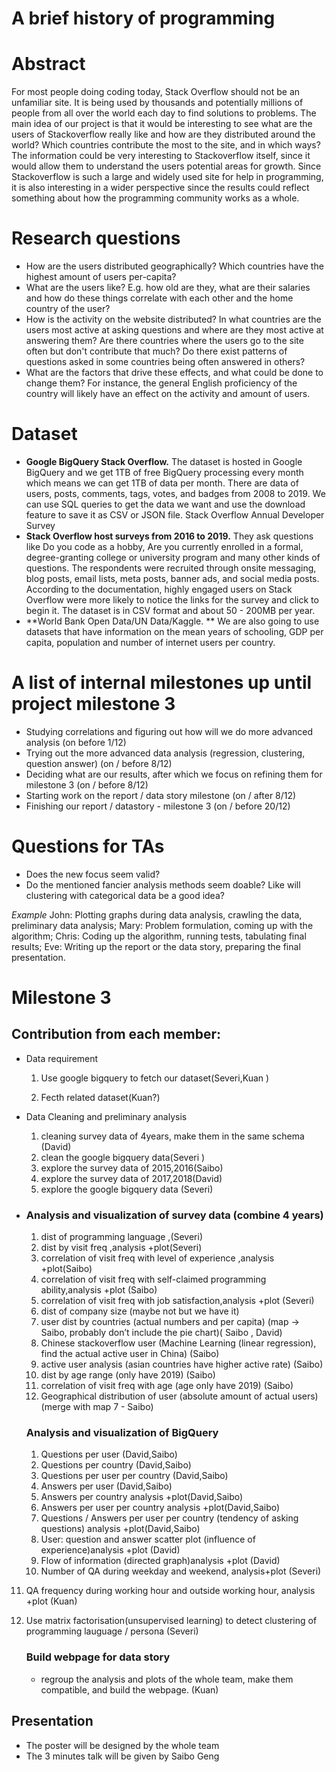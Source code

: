 # A brief history of programming

# Abstract
For most people doing coding today, Stack Overflow should not be an unfamiliar site. It is being used by thousands and potentially millions of people from all over the world each day to find solutions to problems. The main idea of our project is that it would be interesting to see what are the users of Stackoverflow really like and how are they distributed around the world? Which countries contribute the most to the site, and in which ways? The information could be very interesting to Stackoverflow itself, since it would allow them to understand the users potential areas for growth. Since Stackoverflow is such a large and widely used site for help in programming, it is also interesting in a wider perspective since the results could reflect something about how the programming community works as a whole. 

# Research questions
* How are the users distributed geographically? Which countries have the highest amount of users per-capita?
* What are the users like? E.g. how old are they, what are their salaries and how do these things correlate with each other and the home country of the user?
* How is the activity on the website distributed? In what countries are the users most active at asking questions and where are they most active at answering them? Are there countries where the users go to the site often but don't contribute that much? Do there exist patterns of questions asked in some countries being often answered in others?
* What are the factors that drive these effects, and what could be done to change them? For instance, the general English proficiency of the country will likely have an effect on the activity and amount of users.

# Dataset
* **Google BigQuery Stack Overflow.**
The dataset is hosted in Google BigQuery and we get 1TB of free BigQuery processing every month which means we can get 1TB of data per month. There are data of users, posts, comments, tags, votes, and badges from 2008 to 2019. We can use SQL queries to get the data we want and use the download feature to save it as CSV or JSON file. 
Stack Overflow Annual Developer Survey
* **Stack Overflow host surveys from 2016 to 2019.** 
They ask questions like Do you code as a hobby, Are you currently enrolled in a formal, degree-granting college or university program and many other kinds of questions. The respondents were recruited through onsite messaging, blog posts, email lists, meta posts, banner ads, and social media posts. According to the documentation, highly engaged users on Stack Overflow were more likely to notice the links for the survey and click to begin it. The dataset is in CSV format and about 50 - 200MB per year.
* **World Bank Open Data/UN Data/Kaggle. **
We are also going to use datasets that have information on the mean years of schooling, GDP per capita, population and number of internet users per country. 

# A list of internal milestones up until project milestone 3
* Studying correlations and figuring out how will we do more advanced analysis (on before 1/12)
* Trying out the more advanced data analysis (regression, clustering, question answer) (on / before 8/12)
* Deciding what are our results, after which we focus on refining them for milestone 3 (on / before 8/12)
* Starting work on the report / data story milestone (on / after 8/12)
* Finishing our report / datastory - milestone 3 (on / before 20/12)

# Questions for TAs
* Does the new focus seem valid?
* Do the mentioned fancier analysis methods seem doable? Like will clustering with categorical data be a good idea?

*Example* 
John: Plotting graphs during data analysis, crawling the data, preliminary data analysis; 
Mary: Problem formulation, coming up with the algorithm; 
Chris: Coding up the algorithm, running tests, tabulating final results; 
Eve: Writing up the report or the data story, preparing the final presentation.

# Milestone 3

## Contribution from each member:

* Data requirement

  1. Use google bigquery to fetch our dataset(Severi,Kuan )

  2. Fecth related dataset(Kuan?)

* Data Cleaning and preliminary analysis
  1. cleaning survey data of 4years, make them in the same schema (David)
  2. clean the google bigquery data(Severi )
  3. explore the survey data of 2015,2016(Saibo)
  4. explore the survey data of 2017,2018(David)
  5. explore the google bigquery data (Severi)

* ### Analysis and visualization of survey data (combine 4 years)

  1. dist of programming language ,(Severi)
  2. dist by visit freq ,analysis +plot(Severi)
  3. correlation of visit freq with level of experience ,analysis +plot(Saibo)
  4. correlation of visit freq with self-claimed programming ability,analysis +plot (Saibo)
  5. correlation of visit freq with job satisfaction,analysis +plot (Severi)
  6. dist of company size (maybe not but we have it)
  7. user dist by countries (actual numbers and per capita) (map -> Saibo, probably don’t include the pie chart)(  Saibo , David)
  8. Chinese stackoverflow user (Machine Learning (linear regression), find the actual active user in China) (Saibo)
  9. active user analysis (asian countries have higher active rate) (Saibo)
  10. dist by age range (only have 2019) (Saibo)
  11. correlation of visit freq with age (age only have 2019) (Saibo)
  12. Geographical distribution of user (absolute amount of actual users) (merge with map 7 - Saibo)

  ###  Analysis and visualization of  BigQuery
  
  1. Questions per user (David,Saibo)
  2. Questions per country (David,Saibo)
  3. Questions per user per country (David,Saibo)
  4. Answers per user (David,Saibo)
  5. Answers per country analysis +plot(David,Saibo)
  6. Answers per user per country analysis +plot(David,Saibo)
  7. Questions / Answers per user per country (tendency of asking questions) analysis +plot(David,Saibo)
  8. User: question and answer scatter plot (influence of experience)analysis +plot (David)
  9. Flow of information (directed graph)analysis +plot (David)
  10. Number of QA during weekday and weekend, analysis+plot (Severi)
11. QA frequency during working hour and outside working hour, analysis +plot (Kuan)
  
12. Use matrix factorisation(unsupervised learning) to detect clustering of programming lauguage / persona (Severi)
  

	
	###   Build webpage for data story
	- regroup the analysis and plots of the whole team, make them compatible, and build the webpage. (Kuan)

## Presentation

* The poster will be designed by the whole team
* The 3 minutes talk will be given by Saibo Geng
